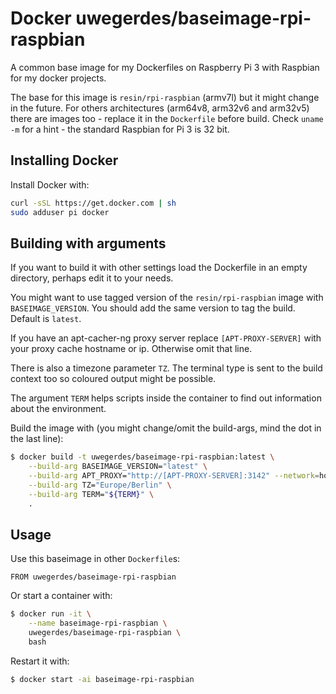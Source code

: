 # Docker uwegerdes/baseimage-rpi-raspbian

A common base image for my Dockerfiles on Raspberry Pi 3 with Raspbian for my docker projects.

The base for this image is `resin/rpi-raspbian` (armv7l) but it might change in the future. For others architectures (arm64v8, arm32v6 and arm32v5) there are images too - replace it in the `Dockerfile` before build. Check `uname -m` for a hint - the standard Raspbian for Pi 3 is 32 bit.

## Installing Docker

Install Docker with:

```bash
curl -sSL https://get.docker.com | sh
sudo adduser pi docker
```

## Building with arguments

If you want to build it with other settings load the Dockerfile in an empty directory, perhaps edit it to your needs.

You might want to use tagged version of the `resin/rpi-raspbian` image with `BASEIMAGE_VERSION`. You should add the same version to tag the build. Default is `latest`.

If you have an apt-cacher-ng proxy server replace `[APT-PROXY-SERVER]` with your proxy cache hostname or ip. Otherwise omit that line.

There is also a timezone parameter `TZ`. The terminal type is sent to the build context too so coloured output might be possible.

The argument `TERM` helps scripts inside the container to find out information about the environment.

Build the image with (you might change/omit the build-args, mind the dot in the last line):

```bash
$ docker build -t uwegerdes/baseimage-rpi-raspbian:latest \
	--build-arg BASEIMAGE_VERSION="latest" \
	--build-arg APT_PROXY="http://[APT-PROXY-SERVER]:3142" --network=host \
	--build-arg TZ="Europe/Berlin" \
	--build-arg TERM="${TERM}" \
	.
```

## Usage

Use this baseimage in other `Dockerfile`s:

```
FROM uwegerdes/baseimage-rpi-raspbian
```

Or start a container with:

```bash
$ docker run -it \
	--name baseimage-rpi-raspbian \
	uwegerdes/baseimage-rpi-raspbian \
	bash
```

Restart it with:

```bash
$ docker start -ai baseimage-rpi-raspbian
```
